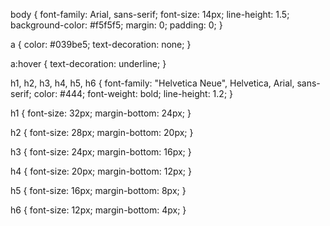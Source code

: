 body {
    font-family: Arial, sans-serif;
    font-size: 14px;
    line-height: 1.5;
    background-color: #f5f5f5;
    margin: 0;
    padding: 0;
}

a {
    color: #039be5;
    text-decoration: none;
}

a:hover {
    text-decoration: underline;
}

h1, h2, h3, h4, h5, h6 {
    font-family: "Helvetica Neue", Helvetica, Arial, sans-serif;
    color: #444;
    font-weight: bold;
    line-height: 1.2;
}

h1 {
    font-size: 32px;
    margin-bottom: 24px;
}

h2 {
    font-size: 28px;
    margin-bottom: 20px;
}

h3 {
    font-size: 24px;
    margin-bottom: 16px;
}

h4 {
    font-size: 20px;
    margin-bottom: 12px;
}

h5 {
    font-size: 16px;
    margin-bottom: 8px;
}

h6 {
    font-size: 12px;
    margin-bottom: 4px;
}
